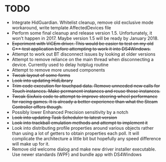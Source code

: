 # TODO

* Integrate HidGuardian. Whitelist cleanup, remove old exclusive mode
workaround, write template AffectedDevices file
* Perform some final cleanup and release version 1.5. Unfortunately,
it won't happen in 2017. Maybe version 1.5 will be ready by January 2018.
* ~~Experiment with ViGEm driver. This would be easier to test on my old
C++ test application before attempting to work it into DS4Windows.~~
* Attempt to work out BT disconnect issues by looking at older versions
* Attempt to remove reliance on the main thread when disconnecting a device.
Currently used to delay hotplug routine
* Attempt to remove more unused components
* ~~Tweak layout of some forms~~
* ~~Look into updating HidLibrary~~
* ~~Trim code execution for touchpad data. Remove unneeded new calls for Touch
instances. Make permanent instances and reuse those instances.~~
* ~~Tweak SixAxis code to attempt to improve steering wheel performance
for racing games. It is already a better experience than what the Steam
Controller offers though.~~
* Possibly lower Enhanced Precision sensitivity by a notch
* ~~Look into updating Task Scheduler to latest version~~
* ~~Look into trackball emulation methods and attempt to implement it~~
* Look into distributing profile properties around various objects
rather than using a lot of getters to obtain properties each poll.
It will complicate the architecture a little bit but hopefully
any speed difference will make up for it.
* Remove old welcome dialog and make new driver installer executable.
Use newer standards (WPF) and bundle app with DS4Windows

